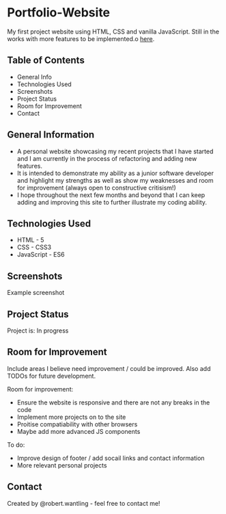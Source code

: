 # Portfolio-Website

<p>My first project website using HTML, CSS and vanilla JavaScript. Still in the works with more features to be implemented.o <a href="[https://www.google.com](https://github.com/RobertWantling/portfolio-website#:~:text=robertwantling.github.io/portfolio%2Dwebsite/)" rel="project">here</a>.<p>

## Table of Contents
  
- General Info
- Technologies Used
- Screenshots
- Project Status
- Room for Improvement
- Contact
  
## General Information
  
- A personal website showcasing my recent projects that I have started and I am currently in the process of refactoring and adding new features. 
- It is intended to demonstrate my ability as a junior software developer and highlight my strengths as well as show my weaknesses and room for improvement (always open to constructive critisism!)
- I hope throughout the next few months and beyond that I can keep adding and improving this site to further illustrate my coding ability.
  
## Technologies Used
  
- HTML - 5
- CSS - CSS3
- JavaScript - ES6

## Screenshots
  
Example screenshot

## Project Status
  
Project is: In progress 

## Room for Improvement
  
Include areas I believe need improvement / could be improved. Also add TODOs for future development.

Room for improvement:

- Ensure the website is responsive and there are not any breaks in the code
- Implement more projects on to the site
- Proitise compatiability with other browsers
- Maybe add more advanced JS components 
  
To do:

- Improve design of footer / add socail links and contact information
- More relevant personal projects
  
  
## Contact
  
Created by @robert.wantling - feel free to contact me!
